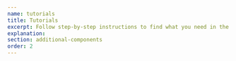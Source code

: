 ```yaml
---
name: tutorials
title: Tutorials
excerpt: Follow step-by-step instructions to find what you need in the portal.
explanation:
section: additional-components
order: 2
---
```

